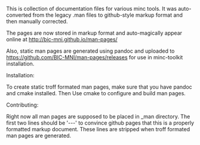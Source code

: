 This is collection of documentation files for various minc tools. It was
auto-converted from the legacy .man files to github-style markup format and
then manually corrected.

The pages are now stored in markup format and auto-magically appear online at 
http://bic-mni.github.io/man-pages/

Also, static man pages are generated using pandoc and uploaded to 
https://github.com/BIC-MNI/man-pages/releases
for use in minc-toolkit installation.

Installation:

To create static troff formated man pages, make sure that you have pandoc and 
cmake installed. Then 
Use cmake to configure and build man pages. 

Contributing:

Right now all man pages are supposed to be placed in _man directory. The first 
two lines should be '---' to convince github pages that this is a properly 
formatted markup document. These lines are stripped when troff formated man pages
are generated.